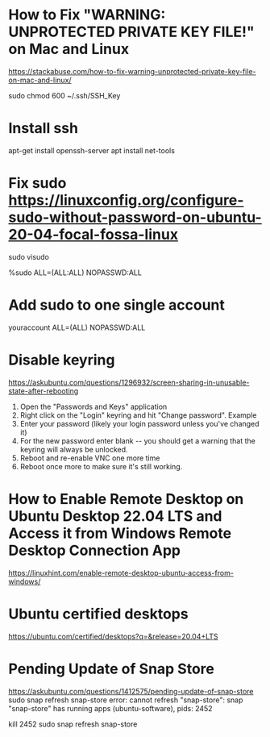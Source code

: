 # How to Fix "WARNING: UNPROTECTED PRIVATE KEY FILE!" on Mac and Linux
https://stackabuse.com/how-to-fix-warning-unprotected-private-key-file-on-mac-and-linux/

sudo chmod 600 ~/.ssh/SSH_Key


# Install ssh
apt-get install openssh-server
apt install net-tools

# Fix sudo https://linuxconfig.org/configure-sudo-without-password-on-ubuntu-20-04-focal-fossa-linux
sudo visudo

%sudo ALL=(ALL:ALL) NOPASSWD:ALL

# Add sudo to one single account
youraccount ALL=(ALL) NOPASSWD:ALL

# Disable keyring 
https://askubuntu.com/questions/1296932/screen-sharing-in-unusable-state-after-rebooting

1. Open the "Passwords and Keys" application
2. Right click on the "Login" keyring and hit "Change password". Example
3. Enter your password (likely your login password unless you've changed it)
4. For the new password enter blank -- you should get a warning that the keyring will always be unlocked.
5. Reboot and re-enable VNC one more time
6. Reboot once more to make sure it's still working.

# How to Enable Remote Desktop on Ubuntu Desktop 22.04 LTS and Access it from Windows Remote Desktop Connection App
https://linuxhint.com/enable-remote-desktop-ubuntu-access-from-windows/

# Ubuntu certified desktops
https://ubuntu.com/certified/desktops?q=&release=20.04+LTS

# Pending Update of Snap Store
https://askubuntu.com/questions/1412575/pending-update-of-snap-store
sudo snap refresh snap-store
error: cannot refresh "snap-store": snap "snap-store" has running apps (ubuntu-software), pids:
       2452

kill 2452
sudo snap refresh snap-store